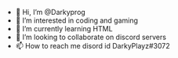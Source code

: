 - 👋 Hi, I’m @Darkyprog
- 👀 I’m interested in coding and gaming
- 🌱 I’m currently learning HTML 
- 💞️ I’m looking to collaborate on discord servers
- 📫 How to reach me disord id DarkyPlayz#3072

<!---
Darkyprog/Darkyprog is a ✨ special ✨ repository because its `README.md` (this file) appears on your GitHub profile.
You can click the Preview link to take a look at your changes.
--->
